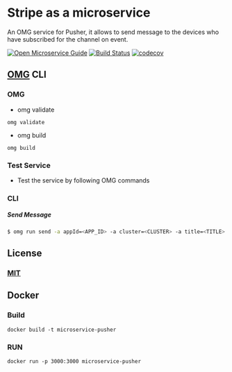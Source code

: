 # Stripe as a microservice
An OMG service for Pusher, it allows to send message to the devices who have subscribed for the channel on event.

[![Open Microservice Guide](https://img.shields.io/badge/OMG-enabled-brightgreen.svg?style=for-the-badge)](https://microservice.guide)
[![Build Status](https://travis-ci.org/heaptracetechnology/microservice-pusher.svg?branch=master)](https://travis-ci.org/heaptracetechnology/microservice-pusher)
[![codecov](https://codecov.io/gh/heaptracetechnology/microservice-pusher/branch/master/graph/badge.svg)](https://codecov.io/gh/heaptracetechnology/microservice-pusher)

## [OMG](hhttps://microservice.guide) CLI

### OMG

* omg validate
```
omg validate
```
* omg build
```
omg build
```
### Test Service

* Test the service by following OMG commands

### CLI

##### Send Message
```sh
$ omg run send -a appId=<APP_ID> -a cluster=<CLUSTER> -a title=<TITLE> -a message=<MESSAGE> -a channel=<CHANNEL> -a event=<EVENT> -e SECRET=<SECRET> -e KEY=<KEY>
```
## License
### [MIT](https://choosealicense.com/licenses/mit/)

## Docker
### Build
```
docker build -t microservice-pusher
```
### RUN
```
docker run -p 3000:3000 microservice-pusher
```
